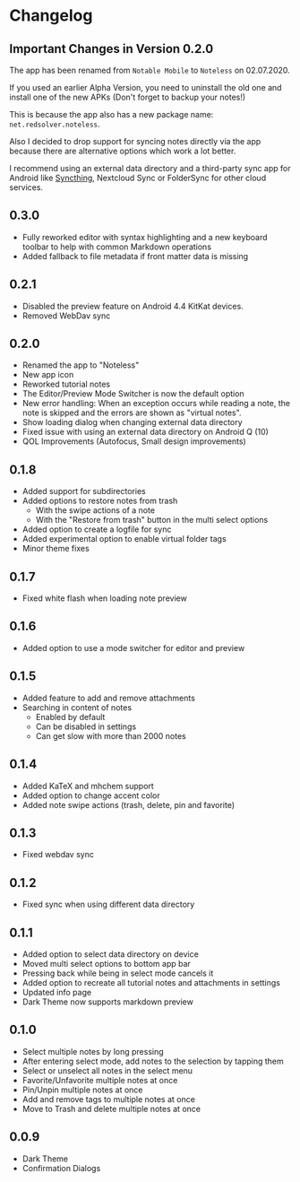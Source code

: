 # Changelog

## Important Changes in Version 0.2.0 

The app has been renamed from `Notable Mobile` to `Noteless` on 02.07.2020.

If you used an earlier Alpha Version, you need to uninstall the old one and install one of the new APKs (Don't forget to backup your notes!)

This is because the app also has a new package name: `net.redsolver.noteless`.

Also I decided to drop support for syncing notes directly via the app because there are alternative options which work a lot better.

I recommend using an external data directory and a third-party sync app for Android like [Syncthing](https://syncthing.net/), Nextcloud Sync or FolderSync for other cloud services.

## 0.3.0

- Fully reworked editor with syntax highlighting and a new keyboard toolbar to help with common Markdown operations
- Added fallback to file metadata if front matter data is missing

## 0.2.1

- Disabled the preview feature on Android 4.4 KitKat devices.
- Removed WebDav sync

## 0.2.0

- Renamed the app to "Noteless"
- New app icon
- Reworked tutorial notes
- The Editor/Preview Mode Switcher is now the default option
- New error handling: When an exception occurs while reading a note, the note is skipped and the errors are shown as "virtual notes".
- Show loading dialog when changing external data directory
- Fixed issue with using an external data directory on Android Q (10)
- QOL Improvements (Autofocus, Small design improvements)

## 0.1.8

- Added support for subdirectories
- Added options to restore notes from trash
  - With the swipe actions of a note
  - With the "Restore from trash" button in the multi select options
- Added option to create a logfile for sync 
- Added experimental option to enable virtual folder tags
- Minor theme fixes

## 0.1.7

- Fixed white flash when loading note preview

## 0.1.6

- Added option to use a mode switcher for editor and preview

## 0.1.5

- Added feature to add and remove attachments
- Searching in content of notes
  - Enabled by default
  - Can be disabled in settings
  - Can get slow with more than 2000 notes

## 0.1.4

- Added KaTeX and mhchem support
- Added option to change accent color
- Added note swipe actions (trash, delete, pin and favorite)

## 0.1.3

- Fixed webdav sync

## 0.1.2

- Fixed sync when using different data directory

## 0.1.1

- Added option to select data directory on device
- Moved multi select options to bottom app bar
- Pressing back while being in select mode cancels it
- Added option to recreate all tutorial notes and attachments in settings
- Updated info page
- Dark Theme now supports markdown preview

## 0.1.0

- Select multiple notes by long pressing
- After entering select mode, add notes to the selection by tapping them
- Select or unselect all notes in the select menu
- Favorite/Unfavorite multiple notes at once
- Pin/Unpin multiple notes at once
- Add and remove tags to multiple notes at once
- Move to Trash and delete multiple notes at once

## 0.0.9

- Dark Theme
- Confirmation Dialogs